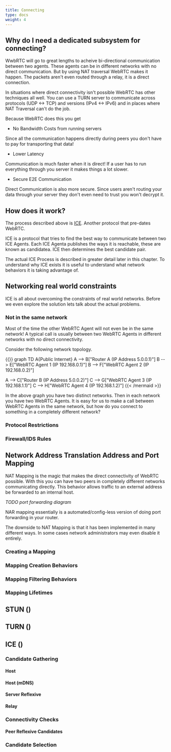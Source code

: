 ```yaml
---
title: Connecting
type: docs
weight: 4
---
```


## Why do I need a dedicated subsystem for connecting?

WwbRTC will go to great lengths to acheive bi-directional communication between two agents. These agents can be in different networks with no direct communication. But by using NAT traversal WebRTC makes it happen. The packets aren't even routed through a relay, it is a direct connection.

In situations where direct connectivity isn't possible WebRTC has other techniques all well. You can use a TURN server to communicate across protocols (UDP <-> TCP) and versions (IPv4 <-> IPv6) and in places where NAT Traversal can't do the job.

Because WebRTC does this you get

* No Bandwidth Costs from running servers

Since all the communication happens directly during peers you don't have to pay for transporting that data!

* Lower Latency

Communication is much faster when it is direct! If a user has to run everything through you server it makes things a lot slower.

* Secure E2E Communication

Direct Communication is also more secure. Since users aren't routing your data through your server they don't even need to trust you won't decrypt it.


## How does it work?

The process described above is [ICE](https://tools.ietf.org/html/rfc8445). Another protocol that pre-dates WebRTC.

ICE is a protocol that tries to find the best way to communicate between two ICE Agents. Each ICE Agenta publishes the ways it is reachable, these are known as candidatea. ICE then determines the best candidate pair.

The actual ICE Process is described in greater detail later in this chapter. To understand why ICE exists it is useful to understand what network behaviors it is taking advantage of.

## Networking real world constraints
ICE is all about overcoming the constraints of real world networks. Before we even explore the solution lets talk about the actual problems.


### Not in the same network
Most of the time the other WebRTC Agent will not even be in the same network! A typical call is usually between two WebRTC Agents in different networks with no direct connectivity.

Consider the following network topology.

{{<mermaid>}}
graph TD
  A{Public Internet}
  A --> B["Router A (IP Address 5.0.0.1)"]
		B --> E["WebRTC Agent 1 (IP 192.168.0.1)"]
		B --> F["WebRTC Agent 2 (IP 192.168.0.2)"]

  A --> C["Router B (IP Address 5.0.0.2)"]
		C --> G["WebRTC Agent 3 (IP 192.168.1.1)"]
		C --> H["WebRTC Agent 4 (IP 192.168.1.2)"]
{{< /mermaid >}}

In the above graph you have two distinct networks. Then in each network you have two WebRTC Agents. It is easy for us to make a call between WebRTC Agents in the same network, but how do you connect to something in a completely different network?

### Protocol Restrictions

### Firewall/IDS Rules


## Network Address Translation Address and Port Mapping
NAT Mapping is the magic that makes the direct connectivity of WebRTC possible. With this you can have two peers in completely different networks communicating directly. This behavior allows traffic to an external address be forwarded to an internal host.

*TODO port forwarding diagram*

NAR mapping essentially is a automated/config-less version of doing port forwarding in your router.

The downside to NAT Mapping is that it has been implemented in many different ways. In some cases network administrators may even disable it entirely.

### Creating a Mapping
### Mapping Creation Behaviors
### Mapping Filtering Behaviors
### Mapping Lifetimes

## STUN ()
## TURN ()

## ICE ()

### Candidate Gathering
#### Host
#### Host (mDNS)
#### Server Reflexive
#### Relay

### Connectivity Checks
#### Peer Reflexive Candidates
### Candidate Selection
